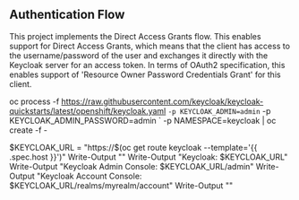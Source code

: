 ## Authentication Flow

This project implements the Direct Access Grants flow. This enables support for Direct Access Grants, which means that the client has access to the username/password of the user and exchanges it directly with the Keycloak server for an access token. In terms of OAuth2 specification, this enables support of 'Resource Owner Password Credentials Grant' for this client.

oc process -f https://raw.githubusercontent.com/keycloak/keycloak-quickstarts/latest/openshift/keycloak.yaml `
    -p KEYCLOAK_ADMIN=admin `
    -p KEYCLOAK_ADMIN_PASSWORD=admin `
    -p NAMESPACE=keycloak | oc create -f -


$KEYCLOAK_URL = "https://$(oc get route keycloak --template='{{ .spec.host }}')"
Write-Output ""
Write-Output "Keycloak:                 $KEYCLOAK_URL"
Write-Output "Keycloak Admin Console:   $KEYCLOAK_URL/admin"
Write-Output "Keycloak Account Console: $KEYCLOAK_URL/realms/myrealm/account"
Write-Output ""
